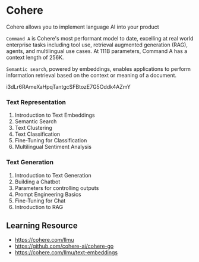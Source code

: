 # Cohere
Cohere allows you to implement language AI into your product

`Command A` is Cohere's most performant model to date, excelling at real world enterprise tasks including tool use, retrieval augmented generation (RAG), agents, and multilingual use cases. At 111B parameters, Command A has a context length of 256K.


`Semantic search`, powered by embeddings, enables applications to perform information retrieval based on the context or meaning of a document.


i3dLr6RAmeXaHpqTantgcSFBtozE7G5Oddk4AZmY

### Text Representation

1. Introduction to Text Embeddings
2. Semantic Search
3. Text Clustering
4. Text Classification
5. Fine-Tuning for Classification
6. Multilingual Sentiment Analysis

### Text Generation
1. Introduction to Text Generation
2. Building a Chatbot
3. Parameters for controlling outputs
4. Prompt Engineering Basics
5. Fine-Tuning for Chat
6. Introduction to RAG

## Learning Resource
* https://cohere.com/llmu
* https://github.com/cohere-ai/cohere-go
* https://cohere.com/llmu/text-embeddings
